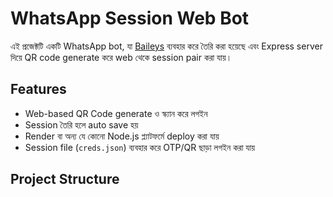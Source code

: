 # WhatsApp Session Web Bot

এই প্রজেক্টটি একটি WhatsApp bot, যা [Baileys](https://github.com/WhiskeySockets/Baileys) ব্যবহার করে তৈরি করা হয়েছে এবং Express server দিয়ে QR code generate করে web থেকে session pair করা যায়।

## Features

- Web-based QR Code generate ও স্ক্যান করে লগইন
- Session তৈরি হলে auto save হয়
- Render বা অন্য যে কোনো Node.js প্ল্যাটফর্মে deploy করা যায়
- Session file (`creds.json`) ব্যবহার করে OTP/QR ছাড়া লগইন করা যায়

## Project Structure
